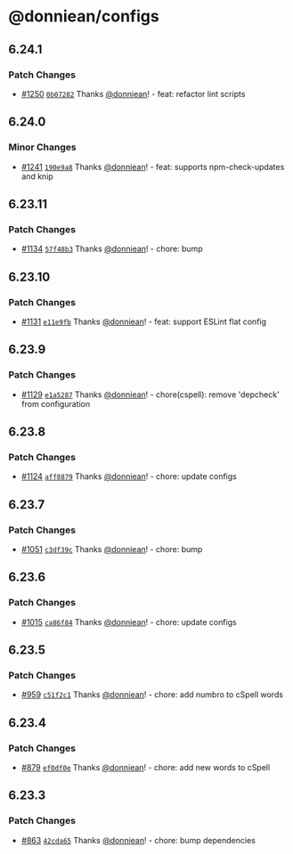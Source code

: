 # @donniean/configs

## 6.24.1

### Patch Changes

- [#1250](https://github.com/donniean/configs/pull/1250) [`0b07282`](https://github.com/donniean/configs/commit/0b072827710b0d327ad8ae1e515b2d2fabbacf2d) Thanks [@donniean](https://github.com/donniean)! - feat: refactor lint scripts

## 6.24.0

### Minor Changes

- [#1241](https://github.com/donniean/configs/pull/1241) [`190e9a8`](https://github.com/donniean/configs/commit/190e9a892c4bea7e6ce374eefc91d13fa044bd18) Thanks [@donniean](https://github.com/donniean)! - feat: supports npm-check-updates and knip

## 6.23.11

### Patch Changes

- [#1134](https://github.com/donniean/configs/pull/1134) [`57f48b3`](https://github.com/donniean/configs/commit/57f48b3f800e56ad5e21426c14a2b4a68beeda76) Thanks [@donniean](https://github.com/donniean)! - chore: bump

## 6.23.10

### Patch Changes

- [#1131](https://github.com/donniean/configs/pull/1131) [`e11e9fb`](https://github.com/donniean/configs/commit/e11e9fb54e2310307289c336b31d96d55fd2c54b) Thanks [@donniean](https://github.com/donniean)! - feat: support ESLint flat config

## 6.23.9

### Patch Changes

- [#1129](https://github.com/donniean/configs/pull/1129) [`e1a5287`](https://github.com/donniean/configs/commit/e1a52874f1460a16968bfee1562d240d40f673d5) Thanks [@donniean](https://github.com/donniean)! - chore(cspell): remove 'depcheck' from configuration

## 6.23.8

### Patch Changes

- [#1124](https://github.com/donniean/configs/pull/1124) [`aff8879`](https://github.com/donniean/configs/commit/aff88798d86321b12d82b273887e0aad9158a8df) Thanks [@donniean](https://github.com/donniean)! - chore: update configs

## 6.23.7

### Patch Changes

- [#1051](https://github.com/donniean/configs/pull/1051) [`c3df39c`](https://github.com/donniean/configs/commit/c3df39ca8a89f06c4531cf02af29afa8fb47adbb) Thanks [@donniean](https://github.com/donniean)! - chore: bump

## 6.23.6

### Patch Changes

- [#1015](https://github.com/donniean/configs/pull/1015) [`ca86f84`](https://github.com/donniean/configs/commit/ca86f849c96a67bf22b8213397e7febee59f528b) Thanks [@donniean](https://github.com/donniean)! - chore: update configs

## 6.23.5

### Patch Changes

- [#959](https://github.com/donniean/configs/pull/959) [`c51f2c1`](https://github.com/donniean/configs/commit/c51f2c12dfce059043a57554fa4307aef67b607e) Thanks [@donniean](https://github.com/donniean)! - chore: add numbro to cSpell words

## 6.23.4

### Patch Changes

- [#879](https://github.com/donniean/configs/pull/879) [`ef0df0e`](https://github.com/donniean/configs/commit/ef0df0ee516b2da0e52db8dcb3cc69b47eb33922) Thanks [@donniean](https://github.com/donniean)! - chore: add new words to cSpell

## 6.23.3

### Patch Changes

- [#863](https://github.com/donniean/configs/pull/863) [`42cda65`](https://github.com/donniean/configs/commit/42cda652153fab934f82a772e9fe1971fcc7c854) Thanks [@donniean](https://github.com/donniean)! - chore: bump dependencies
